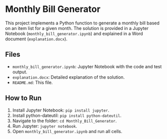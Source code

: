 # Monthly Bill Generator

This project implements a Python function to generate a monthly bill based on an item list for a given month. The solution is provided in a Jupyter Notebook (`monthly_bill_generator.ipynb`) and explained in a Word document (`explanation.docx`).

## Files
- `monthly_bill_generator.ipynb`: Jupyter Notebook with the code and test output.
- `explanation.docx`: Detailed explanation of the solution.
- `README.md`: This file.

## How to Run
1. Install Jupyter Notebook: `pip install jupyter`.
2. Install python-dateutil: `pip install python-dateutil`.
3. Navigate to the folder: `cd Monthly_Bill_Generator`.
4. Run Jupyter: `jupyter notebook`.
5. Open `monthly_bill_generator.ipynb` and run all cells.